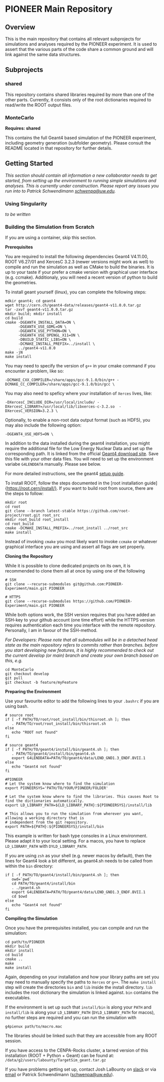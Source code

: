 # PIONEER Main Repository

## Overview
This is the main repository that contains all relevant subprojects for simulations and analyses required by the
PIONEER experiment. It is used to assert that the various parts of the code share a common ground and will
link against the same data structures.

## Subprojects

### shared
This repository contains shared libraries required by more than one of the other parts. Currently, it
consists only of the root dictionaries required to read/write the ROOT output files.

### MonteCarlo
**Requires: shared**

This contains the full Geant4 based simulation of the PIONEER experiment, including geometry generation
(subfolder geometry). Please consult the README located in that repository for further details.

## Getting Started
*This section should contain all information a new collaborator needs to get started, from setting
up the environment to running simple simulations and analyses. This is currently under construction.
Please report any issues you run into to Patrick Schwendimann [schwenpa@uw.edu](mailto:schwenpa@uw.edu).*

### Using Singularity
*to be written*

### Building the Simulation from Scratch

If you are using a container, skip this section.

**Prerequisites**

You are required to install the following dependencies Geant4 V4.11.00, ROOT V6.27/01 and XercesC 3.2.3 (newer versions might work as well) to compile and run the simulation as well as CMake to build the binaries. It is up to your taste if your prefer a cmake version with graphical user interface (e.g. ccmake). Additionaly, you will need a recent version of python to build the geometries.

To install geant yourself (linux), you can complete the following steps:
```
mdkir geant4; cd geant4
wget http://cern.ch/geant4-data/releases/geant4-v11.0.0.tar.gz
tar -zxvf geant4-v11.0.0.tar.gz
mkdir build; mkdir install
cd build
cmake -DGEANT4_INSTALL_DATA=ON \
      -DGEANT4_USE_GDML=ON \
      -DGEANT4_USE_PYTHON=ON \
      -DGEANT4_USE_OPENGL_X11=ON \
      -DBUILD_STATIC_LIBS=ON \
      -DCMAKE_INSTALL_PREFIX=../install \
      ../geant4-v11.0.0
make -jN
make install
```

You may need to specify the version of `g++` in your cmake command if you encounter a problem, like so:
```
-DCMAKE_CXX_COMPILER=/share/apps/gcc-9.1.0/bin/g++ -DCMAKE_CC_COMPILER=/share/apps/gcc-9.1.0/bin/gcc \
```

You may also need to speficy where your installation of `Xerces` lives, like:
```
-DXercesC_INCLUDE_DIR=/usr/local/include/ -DXercesC_LIBRARY=/usr/local/lib/libxerces-c-3.2.so  -DXercesC_VERSION=3.2.3 \
```

Optionally, to enable a non-root data output format (such as HDF5), you may also include the following option:

```
-DGEANT4_USE_HDF5=ON \
```

In addition to the data installed during the geant4 installation, you might require the additional file for the Low Energy Nuclear Data
and set up the corresponding path. It is linked from the official [Geant4 download site](https://geant4.web.cern.ch/support/download).
Save this file with your other data files. You will need to set up the environment variabe `G4LENDDATA` manually. Please see below.

For more detailed instructions, see the geant4 [setup guide](https://geant4-userdoc.web.cern.ch/UsersGuides/InstallationGuide/BackupVersions/V10.6c/html/installguide.html). 

To install ROOT, follow the steps documented in the [root installation guide]{https://root.cern/install/}. If you want to build root from source, there are the steps to follow:
```
mkdir root
cd root
git clone --branch latest-stable https://github.com/root-project/root.git root_src
mkdir root_build root_install
cd root_build
cmake -DCMAKE_INSTALL_PREFIX=../root_install ../root_src
make install
```
Instead of invoking `cmake` you most likely want to invoke `ccmake` or whatever graphical interface you are using and assert all flags are set properly.

**Cloning the Repository**

While it is possible to clone dedicated projects on its own, it is recommended to clone them all at once by using one of the following
```
# SSH
git clone --recurse-submodules git@github.com:PIONEER-Experiment/main.git PIONEER

# HTTPS
git clone --recurse-submodules https://github.com/PIONEER-Experiment/main.git PIONEER
```
While both options work, the SSH version requires that you have added an SSH-key to your github account (one time effort) while the
HTTPS version requires authentication each time you interface with the remote repository. Personally, I am in favour of the SSH-method.

*For Developers: Please note that all submodules will be in a detached head state as the main repository refers to commits rather than branches.
before you start developing new features, it is highly recommended to check out the current develop (or main) branch and create your own branch
based on this, e.g.*
```
cd MonteCarlo
git checkout develop
git pull
git checkout -b feature/myFeature
```

**Preparing the Environment**

Use your favourite editor to add the following lines to your `.bashrc` if you are using bash.

```
# source root
if [ -f PATH/TO/root/root_install/bin/thisroot.sh ]; then
   . PATH/TO/root/root_install/bin/thisroot.sh
else
   echo "ROOT not found"
fi

# source geant4
if [ -f PATH/TO/geant4/install/bin/geant4.sh ]; then
   . PATH/TO/geant4/install/bin/geant4.sh
   export G4LENDDATA=PATH/TO/geant4/data/LEND_GND1.3_ENDF.BVII.1
else
   echo "Geant4 not found"
fi

#PIONEER
# Let the system know where to find the simulation
export PIONEERSYS='PATH/TO/YOUR/PIONEER/FOLDER'

# Let the system know where to find the libraries. This causes Root to find the dictionaries automatically.
export LD_LIBRARY_PATH=${LD_LIBRARY_PATH}:${PIONEERSYS}/install/lib

# This allows you to run the simulation from wherever you want, allowing a working directory that is
# independent from the git repository.
export PATH=${PATH}:${PIONEERSYS}/install/bin
```
This example is written for bash type consoles in a Linux environment. Please adapt it to your local setting.
For a macos, you have to replace `LD_LIBRARY_PATH` with `DYLD_LIBRARY_PATH`.

If you are using `zsh` as your shell (e.g. newer macos by default), then the lines for Geant4 look a bit
different, as geant4.sh needs to be called from within the `bin` directory:
```
if [ -f PATH/TO/geant4/install/bin/geant4.sh ]; then
   owd=`pwd`
   cd PATH/TO/geant4/install/bin
   . ./geant4.sh
   export G4LENDDATA=PATH/TO/geant4/data/LEND_GND1.3_ENDF.BVII.1
   cd $owd
else
   echo "Geant4 not found"
fi
```

**Compiling the Simulation**

Once you have the prerequisites installed, you can compile and run the simulation:
```
cd path/to/PIONEER
mkdir build
mkdir install
cd build
cmake ..
make
make install
```
Again, depending on your installation and how your library paths are set you may need to manually specify the paths to `Xerces` or `g++`. 
The `make install` step will create the directories `bin` and `lib` inside the install directory. 
`lib` includes the root dictionary the simulation is linked against. 
`bin` contains the executables.

If the environment is set up such that `install/bin` is along your `PATH` and `install/lib` is along your `LD_LIBRARY_PATH` (`DYLD_LIBRARY_PATH` for macos), no further steps are required and you can run the simulation with
```
g4pienux path/to/macro.mac
```
The libraries should be linked such that they are accessible from any ROOT session.

If you have access to the CENPA-Rocks cluster, a tarred version of this installation (ROOT + Python + Geant) can be found at: `/data/g2/users/labounty/TargetSim_geant.tar.gz`

If you have problems getting set up, contact Josh LaBounty on [slack](https://app.slack.com/client/T01Q2T1MJ6L/D01PRM69NGH) or via [email](mailto:jjlab@uw.edu) or Patrick Schwendimann ([schwenpa@uw.edu](mailto:schwenpa@uw.edu)).
